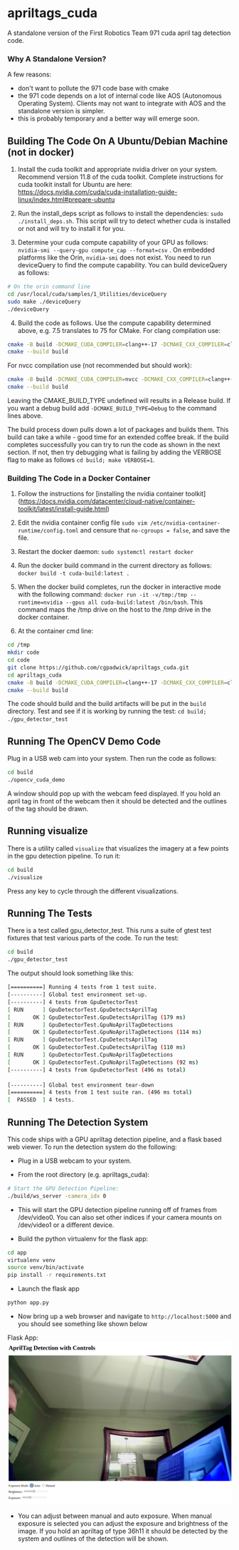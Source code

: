 # apriltags_cuda
A standalone version of the First Robotics Team 971 cuda april tag detection code.

### Why A Standalone Version?

A few reasons:
  * don't want to pollute the 971 code base with cmake
  * the 971 code depends on a lot of internal code like AOS (Autonomous Operating System).  Clients may not want to integrate with AOS and the standalone version is simpler.
  * this is probably temporary and a better way will emerge soon.

## Building The Code On A Ubuntu/Debian Machine (not in docker)

1. Install the cuda toolkit and appropriate nvidia driver on your system.  Recommend version 11.8 of the cuda toolkit.  Complete instructions for cuda toolkit install for Ubuntu are here: <https://docs.nvidia.com/cuda/cuda-installation-guide-linux/index.html#prepare-ubuntu>

2. Run the install_deps script as follows to install the dependencies: `sudo ./install_deps.sh`.  This script will try to detect whether cuda is installed or not and will try to install it for you. 

3. Determine your cuda compute capability of your GPU as follows: `nvidia-smi --query-gpu compute_cap --format=csv` .  On embedded platforms like the Orin, `nvidia-smi` does not exist.  You need to run deviceQuery to find the compute capability.  You can build deviceQuery as follows:

```bash
# On the orin command line
cd /usr/local/cuda/samples/1_Utilities/deviceQuery
sudo make ./deviceQuery
./deviceQuery
```

4. Build the code as follows.  Use the compute capability determined above, e.g. 7.5 translates to 75 for CMake. For clang compilation use:
```bash
cmake -B build -DCMAKE_CUDA_COMPILER=clang++-17 -DCMAKE_CXX_COMPILER=clang++-17 -DCMAKE_CUDA_ARCHITECTURES=75
cmake --build build
```

For nvcc compilation use (not recommended but should work):

```bash
cmake -B build -DCMAKE_CUDA_COMPILER=nvcc -DCMAKE_CXX_COMPILER=clang++-17 -DCMAKE_CUDA_ARCHITECTURES=75
cmake --build build
```

Leaving the CMAKE_BUILD_TYPE undefined will results in a Release build.  If you want a debug build add `-DCMAKE_BUILD_TYPE=Debug` to the command lines above.

The build process down pulls down a lot of packages and builds them.  This build can take a while - good time for an extended coffee break.  If the build completes successfully you can try to run the code as shown in the next section.  If not, then try debugging what is failing by adding the VERBOSE flag to make as follows `cd build; make VERBOSE=1`.

### Building The Code in a Docker Container

1. Follow the instructions for [installing the nvidia container toolkit] (https://docs.nvidia.com/datacenter/cloud-native/container-toolkit/latest/install-guide.html)

2. Edit the nvidia container config file `sudo vim /etc/nvidia-container-runtime/config.toml` and censure that `no-cgroups = false`, and save the file.

3. Restart the docker daemon: `sudo systemctl restart docker`

4. Run the docker build command in the current directory as follows: `docker build -t cuda-build:latest .`

5. When the docker build completes, run the docker in interactive mode with the following command: `docker run -it -v/tmp:/tmp --runtime=nvidia --gpus all cuda-build:latest /bin/bash`.  This command maps the /tmp drive on the host to the /tmp drive in the docker container.

6. At the container cmd line:

```bash
cd /tmp
mkdir code
cd code
git clone https://github.com/cgpadwick/apriltags_cuda.git
cd apriltags_cuda
cmake -B build -DCMAKE_CUDA_COMPILER=clang++-17 -DCMAKE_CXX_COMPILER=clang++-17 -DCMAKE_CUDA_ARCHITECTURES=75
cmake --build build
```

The code should build and the build artifacts will be put in the `build` directory.  Test and see if it is working by running the test: `cd build; ./gpu_detector_test`

## Running The OpenCV Demo Code

Plug in a USB web cam into your system.  Then run the code as follows:

```bash
cd build
./opencv_cuda_demo
```

A window should pop up with the webcam feed displayed.  If you hold an april tag in front of the webcam then it should be detected and the outlines of the tag should be drawn.

## Running visualize

There is a utility called `visualize` that visualizes the imagery at a few points in the gpu detection pipeline.  To run it:

```bash
cd build
./visualize
```

Press any key to cycle through the different visualizations.

## Running The Tests

There is a test called gpu_detector_test.  This runs a suite of gtest test fixtures that test various parts of the code.  To run the test:

```bash
cd build
./gpu_detector_test
```

The output should look something like this:

```bash
[==========] Running 4 tests from 1 test suite.
[----------] Global test environment set-up.
[----------] 4 tests from GpuDetectorTest
[ RUN      ] GpuDetectorTest.GpuDetectsAprilTag
[       OK ] GpuDetectorTest.GpuDetectsAprilTag (179 ms)
[ RUN      ] GpuDetectorTest.GpuNoAprilTagDetections
[       OK ] GpuDetectorTest.GpuNoAprilTagDetections (114 ms)
[ RUN      ] GpuDetectorTest.CpuDetectsAprilTag
[       OK ] GpuDetectorTest.CpuDetectsAprilTag (110 ms)
[ RUN      ] GpuDetectorTest.CpuNoAprilTagDetections
[       OK ] GpuDetectorTest.CpuNoAprilTagDetections (92 ms)
[----------] 4 tests from GpuDetectorTest (496 ms total)

[----------] Global test environment tear-down
[==========] 4 tests from 1 test suite ran. (496 ms total)
[  PASSED  ] 4 tests.
```

## Running The Detection System

This code ships with a GPU apriltag detection pipeline, and a flask based web viewer.  To run the detection system do the following:

* Plug in a USB webcam to your system.

* From the root directory (e.g. apriltags_cuda):
```bash
# Start the GPU Detection Pipeline:
./build/ws_server -camera_idx 0
```

* This will start the GPU detection pipeline running off of frames from /dev/video0.  You can also set other indices if your camera mounts on /dev/video1 or a different device.

* Build the python virtualenv for the flask app:
```bash
cd app
virtualenv venv
source venv/bin/activate
pip install -r requirements.txt
```

* Launch the flask app
```bash
python app.py
```

* Now bring up a web browser and navigate to `http://localhost:5000` and you should see something like shown below

Flask App: ![Alt](/res/flaskapp.png "Flask App Screenshot")

* You can adjust between manual and auto exposure.  When manual exposure is selected you can adjust the exposure and brightness of the image.  If you hold an apriltag of type 36h11 it should be detected by the system and outlines of the detection will be shown.


